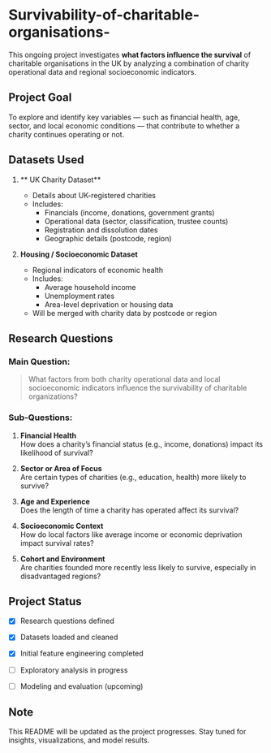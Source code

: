 # Survivability-of-charitable-organisations-

This ongoing project investigates **what factors influence the survival** of charitable organisations in the UK by analyzing a combination of charity operational data and regional socioeconomic indicators.

##  Project Goal

To explore and identify key variables — such as financial health, age, sector, and local economic conditions — that contribute to whether a charity continues operating or not.


##  Datasets Used

1. ** UK Charity Dataset**
   - Details about UK-registered charities
   - Includes:
     - Financials (income, donations, government grants)
     - Operational data (sector, classification, trustee counts)
     - Registration and dissolution dates
     - Geographic details (postcode, region)

2. **Housing / Socioeconomic Dataset**
   - Regional indicators of economic health
   - Includes:
     - Average household income
     - Unemployment rates
     - Area-level deprivation or housing data
   - Will be merged with charity data by postcode or region


##  Research Questions

### Main Question:
> What factors from both charity operational data and local socioeconomic indicators influence the survivability of charitable organizations?

###  Sub-Questions:
1. **Financial Health**  
   How does a charity’s financial status (e.g., income, donations) impact its likelihood of survival?

2. **Sector or Area of Focus**  
   Are certain types of charities (e.g., education, health) more likely to survive?

3. **Age and Experience**  
   Does the length of time a charity has operated affect its survival?

4. **Socioeconomic Context**  
   How do local factors like average income or economic deprivation impact survival rates?

5. **Cohort and Environment**  
   Are charities founded more recently less likely to survive, especially in disadvantaged regions?



##  Project Status

- [x] Research questions defined  
- [x] Datasets loaded and cleaned  
- [x] Initial feature engineering completed  
- [ ] Exploratory analysis in progress  
- [ ] Modeling and evaluation (upcoming)



##  Note

This README will be updated as the project progresses. Stay tuned for insights, visualizations, and model results.
